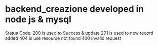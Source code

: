 # backend_creazione developed in node js & mysql 

 
Status Code:
200 is used to Success & update
201 is used to new record added
404 is use resourse not found
400 invalid request

